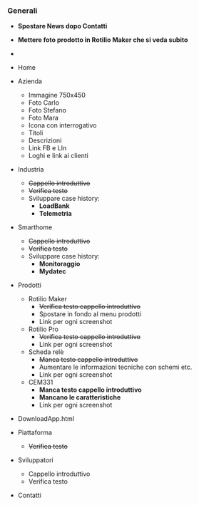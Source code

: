 ### Generali

- **Spostare News dopo Contatti**
- **Mettere foto prodotto in Rotilio Maker che si veda subito**
- 


- Home
	
- Azienda
	- Immagine 750x450
	- Foto Carlo
	- Foto Stefano
	- Foto Mara
	- Icona con interrogativo
	- Titoli
	- Descrizioni
	- Link FB e LIn
	- Loghi e link ai clienti

- Industria
	- ~~Cappello introduttivo~~
	- ~~Verifica testo~~
	- Sviluppare case history: 
		- **LoadBank** 
		- **Telemetria**

- Smarthome
	- ~~Cappello introduttivo~~
	- ~~Verifica testo~~
	- Sviluppare case history: 
		- **Monitoraggio**
		- **Mydatec**

- Prodotti
	- Rotilio Maker
		- ~~Verifica testo cappello introduttivo~~
		- Spostare in fondo al menu prodotti
		- Link per ogni screenshot
	- Rotilio Pro
		- ~~Verifica testo cappello introduttivo~~
		- Link per ogni screenshot
	- Scheda relè
		- ~~Manca testo cappello introduttivo~~
		- Aumentare le informazioni tecniche con schemi etc.
		- Link per ogni screenshot
	- CEM331
		- **Manca testo cappello introduttivo**
		- **Mancano le caratteristiche**
		- Link per ogni screenshot

- DownloadApp.html

- Piattaforma
	- ~~Verifica testo~~

- Sviluppatori
	- Cappello introduttivo
	- Verifica testo

- Contatti
